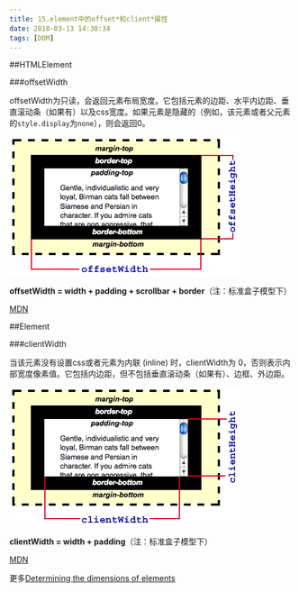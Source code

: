 ```yaml
---
title: 15.element中的offset*和client*属性
date: 2018-03-13 14:38:34
tags: [DOM]
---
```


##HTMLElement

###offsetWidth

offsetWidth为只读，会返回元素布局宽度。它包括元素的边距、水平内边距、垂直滚动条（如果有）以及css宽度。如果元素是隐藏的（例如，该元素或者父元素的```style.display```为```none```），则会返回0。

![image](../images/15/Dimensions-offset.png)

**offsetWidth = width + padding + scrollbar + border**（注：标准盒子模型下）

[MDN](https://developer.mozilla.org/en-US/docs/Web/API/HTMLElement/offsetWidth)

##Element

###clientWidth

当该元素没有设置css或者元素为内联 (inline) 时，clientWidth为 0，否则表示内部宽度像素值。它包括内边距，但不包括垂直滚动条（如果有）、边框、外边距。

![image](../images/15/Dimensions-client.png)

**clientWidth = width + padding**（注：标准盒子模型下）

[MDN](https://developer.mozilla.org/en-US/docs/Web/API/Element/clientWidth)

更多[Determining the dimensions of elements](https://developer.mozilla.org/en-US/docs/Web/API/CSS_Object_Model/Determining_the_dimensions_of_elements)